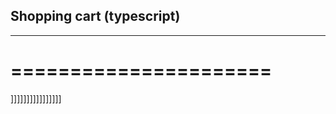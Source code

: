 ## Shopping cart (typescript)
------------------------------
======================
======================
]]]]]]]]]]]]]]]]
